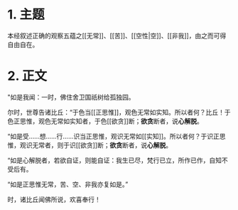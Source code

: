 # 1. 主题 
本经叙述正确的观察五蕴之[[无常]]、[[苦]]、[[空性|空]]、[[非我]]，由之而可得自由自在。
# 2. 正文
"如是我闻：一时，佛住舍卫国祇树给孤独园。

尔时，世尊告诸比丘：“于色当[[正思惟]]，观色无常如实知。所以者何？比丘！于色正思惟，观色无常如实知者，于色[[欲贪]]断；**欲贪**断者，说**心解脱**。

“如是受……想……行……识当正思惟，观识无常如[[实知]]。所以者何？于识正思惟，观识无常者，则于识[[欲贪]]断；**欲贪**断者，说**心解脱**。

“如是心解脱者，若欲自证，则能自证：我生已尽，梵行已立，所作已作，自知不受后有。

“如是正思惟无常，苦、空、非我亦复如是。”

时，诸比丘闻佛所说，欢喜奉行！





